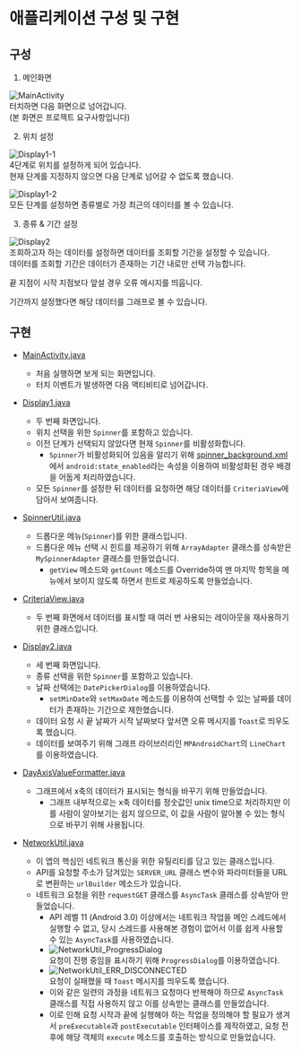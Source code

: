 ﻿# 애플리케이션 구성 및 구현
## 구성
1. 메인화면

![MainActivity](./images/MainActivity.png)  
터치하면 다음 화면으로 넘어갑니다.  
(본 화면은 프로젝트 요구사항입니다)

2. 위치 설정

![Display1-1](./images/Display1-1.png)  
4단계로 위치를 설정하게 되어 있습니다.  
현재 단계를 지정하지 않으면 다음 단계로 넘어갈 수 없도록 했습니다.

![Display1-2](./images/Display1-2.png)  
모든 단계를 설정하면 종류별로 가장 최근의 데이터를 볼 수 있습니다.

3. 종류 & 기간 설정

![Display2](./images/Display2.png)  
조회하고자 하는 데이터를 설정하면 데이터를 조회할 기간을 설정할 수 있습니다.  
데이터를 조회할 기간은 데이터가 존재하는 기간 내로만 선택 가능합니다.

끝 지점이 시작 지점보다 앞설 경우 오류 메시지를 띄웁니다.

기간까지 설정했다면 해당 데이터를 그래프로 볼 수 있습니다.


## 구현
- [MainActivity.java](./TestApplication/app/src/main/java/test/testapplication/MainActivity.java)
  - 처음 실행하면 보게 되는 화면입니다.
  - 터치 이벤트가 발생하면 다음 액티비티로 넘어갑니다.


- [Display1.java](./TestApplication/app/src/main/java/test/testapplication/Display1.java)
  - 두 번째 화면입니다.
  - 위치 선택을 위한 `Spinner`를 포함하고 있습니다.
  - 이전 단계가 선택되지 않았다면 현재 `Spinner`를 비활성화합니다.
    - `Spinner`가 비활성화되어 있음을 알리기 위해 [spinner_background.xml](./TestApplication/app/src/main/res/drawable/spinner_background.xml)에서 `android:state_enabled`라는 속성을 이용하여 비활성화된 경우 배경을 어둡게 처리하였습니다.
  - 모든 `Spinner`를 설정한 뒤 데이터를 요청하면 해당 데이터를 `CriteriaView`에 담아서 보여줍니다.


- [SpinnerUtil.java](./TestApplication/app/src/main/java/test/testapplication/SpinnerUtil.java)
  - 드롭다운 메뉴(`Spinner`)를 위한 클래스입니다.
  - 드롭다운 메뉴 선택 시 힌트를 제공하기 위해 `ArrayAdapter` 클래스를 상속받은 `MySpinnerAdapter` 클래스를 만들었습니다.
    - `getView` 메소드와 `getCount` 메소드를 Override하여 맨 마지막 항목을 메뉴에서 보이지 않도록 하면서 힌트로 제공하도록 만들었습니다.


- [CriteriaView.java](./TestApplication/app/src/main/java/test/testapplication/CriteriaView.java)
  - 두 번째 화면에서 데이터를 표시할 때 여러 번 사용되는 레이아웃을 재사용하기 위한 클래스입니다.


- [Display2.java](./TestApplication/app/src/main/java/test/testapplication/Display2.java)
  - 세 번째 화면입니다.
  - 종류 선택을 위한 `Spinner`를 포함하고 있습니다.
  - 날짜 선택에는 `DatePickerDialog`를 이용하였습니다.
    - `setMinDate`와 `setMaxDate` 메소드를 이용하여 선택할 수 있는 날짜를 데이터가 존재하는 기간으로 제한했습니다.
  - 데이터 요청 시 끝 날짜가 시작 날짜보다 앞서면 오류 메시지를 `Toast`로 띄우도록 했습니다.
  - 데이터를 보여주기 위해 그래프 라이브러리인 `MPAndroidChart`의 `LineChart`를 이용하였습니다. 


- [DayAxisValueFormatter.java](./TestApplication/app/src/main/java/test/testapplication/DayAxisValueFormatter.java)
  - 그래프에서 x축의 데이터가 표시되는 형식을 바꾸기 위해 만들었습니다.
    - 그래프 내부적으로는 x축 데이터를 정숫값인 unix time으로 처리하지만 이를 사람이 알아보기는 쉽지 않으므로, 이 값을 사람이 알아볼 수 있는 형식으로 바꾸기 위해 사용됩니다.


- [NetworkUtil.java](./TestApplication/app/src/main/java/test/testapplication/NetworkUtil.java)
  - 이 앱의 핵심인 네트워크 통신을 위한 유틸리티를 담고 있는 클래스입니다.
  - API를 요청할 주소가 담겨있는 `SERVER_URL` 클래스 변수와 파라미터들을 URL로 변환하는 `urlBuilder` 메소드가 있습니다.
  - 네트워크 요청을 위한 `requestGET` 클래스를 `AsyncTask` 클래스를 상속받아 만들었습니다.
    - API 레벨 11 (Android 3.0) 이상에서는 네트워크 작업을 메인 스레드에서 실행할 수 없고, 당시 스레드를 사용해본 경험이 없어서 이를 쉽게 사용할 수 있는 `AsyncTask`를 사용하였습니다.
    - ![NetworkUtil_ProgressDialog](./images/NetworkUtil_ProgressDialog.png)  
    요청이 진행 중임을 표시하기 위해 `ProgressDialog`를 이용하였습니다.
    - ![NetworkUtil_ERR_DISCONNECTED](./images/NetworkUtil_ERR_DISCONNECTED.png)  
    요청이 실패했을 때 `Toast` 메시지를 띄우도록 했습니다.
    - 이와 같은 일련의 과정을 네트워크 요청마다 반복해야 하므로 `AsyncTask` 클래스를 직접 사용하지 않고 이를 상속받는 클래스를 만들었습니다.
    - 이로 인해 요청 시작과 끝에 실행해야 하는 작업을 정의해야 할 필요가 생겨서 `preExecutable`과 `postExecutable` 인터페이스를 제작하였고, 요청 전후에 해당 객체의 `execute` 메소드를 호출하는 방식으로 만들었습니다.